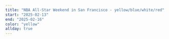 ```yaml
---
title: "NBA All-Star Weekend in San Francisco - yellow/blue/white/red"
start: "2025-02-13"
end: "2025-02-16"
color: "yellow"
allday: true
---
```


